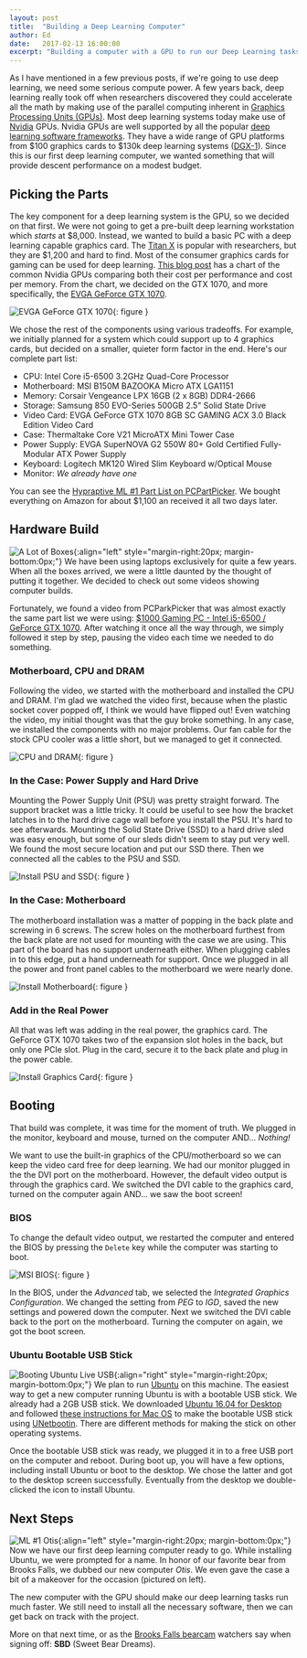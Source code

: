 ```yaml
---
layout: post
title:  "Building a Deep Learning Computer"
author: Ed
date:   2017-02-13 16:00:00
excerpt: "Building a computer with a GPU to run our Deep Learning tasks faster."
---
```


As I have mentioned in a few previous posts, if we're going to use deep learning, we need some serious compute power. A few years back, deep learning really took off when researchers discovered they could accelerate all the math by making use of the parallel computing inherent in [Graphics Processing Units (GPUs)](https://en.wikipedia.org/wiki/Graphics_processing_unit). Most deep learning systems today make use of [Nvidia](http://www.nvidia.com/) GPUs. Nvidia GPUs are well supported by all the popular [deep learning software frameworks](https://en.wikipedia.org/wiki/Comparison_of_deep_learning_software). They have a wide range of GPU platforms from $100 graphics cards to $130k deep learning systems ([DGX-1](http://www.nvidia.com/object/deep-learning-system.html)). Since this is our first deep learning computer, we wanted something that will provide descent performance on a modest budget.

## Picking the Parts

The key component for a deep learning system is the GPU, so we decided on that first. We were not going to get a pre-built deep learning workstation which *starts* at $8,000. Instead, we wanted to build a basic PC with a deep learning capable graphics card. The [Titan X](https://www.nvidia.com/en-us/geforce/products/10series/titan-x-pascal/) is popular with researchers, but they are $1,200 and hard to find. Most of the consumer graphics cards for gaming can be used for deep learning. [This blog post](https://www.servethehome.com/optimizing-a-starter-cuda-machine-learning-ai-deep-learning-build/) has a chart of the common Nvidia GPUs comparing both their cost per performance and cost per memory. From the chart, we decided on the GTX 1070, and more specifically, the [EVGA GeForce GTX 1070](http://www.evga.com/products/product.aspx?pn=08G-P4-5173-KR).

![EVGA GeForce GTX 1070](/assets/dl-computer-build/evga1070.jpg){: figure }

We chose the rest of the components using various tradeoffs. For example, we initially planned for a system which could support up to 4 graphics cards, but decided on a smaller, quieter form factor in the end. Here's our complete part list:

* CPU: Intel Core i5-6500 3.2GHz Quad-Core Processor
* Motherboard: MSI B150M BAZOOKA Micro ATX LGA1151
* Memory: Corsair Vengeance LPX 16GB (2 x 8GB) DDR4-2666
* Storage: Samsung 850 EVO-Series 500GB 2.5" Solid State Drive
* Video Card: EVGA GeForce GTX 1070 8GB SC GAMING ACX 3.0 Black Edition Video Card
* Case: Thermaltake Core V21 MicroATX Mini Tower Case
* Power Supply: EVGA SuperNOVA G2 550W 80+ Gold Certified Fully-Modular ATX Power Supply
* Keyboard: Logitech MK120 Wired Slim Keyboard w/Optical Mouse
* Monitor: *We already have one*

You can see the [Hypraptive ML #1 Part List on PCPartPicker](https://pcpartpicker.com/user/bluevalhalla/saved/#view=X9RnQ7). We bought everything on Amazon for about $1,100 an received it all two days later.

## Hardware Build

![A Lot of Boxes](/assets/dl-computer-build/in-the-box.jpg){:align="left" style="margin-right:20px; margin-bottom:0px;"} We have been using laptops exclusively for quite a few years. When all the boxes arrived, we were a little daunted by the thought of putting it together. We decided to check out some videos showing computer builds.

Fortunately, we found a video from PCParkPicker that was almost exactly the same part list we were using: [$1000 Gaming PC - Intel i5-6500 / GeForce GTX 1070](https://www.youtube.com/watch?v=bHF2eEnXP6I). After watching it once all the way through, we simply followed it step by step, pausing the video each time we needed to do something.

### Motherboard, CPU and DRAM

Following the video, we started with the motherboard and installed the CPU and DRAM. I'm glad we watched the video first, because when the plastic socket cover popped off, I think we would have flipped out! Even watching the video, my initial thought was that the guy broke something. In any case, we installed the components with no major problems. Our fan cable for the stock CPU cooler was a little short, but we managed to get it connected.

![CPU and DRAM](/assets/dl-computer-build/cpu-dram.jpg){: figure }

### In the Case: Power Supply and Hard Drive

Mounting the Power Supply Unit (PSU) was pretty straight forward. The support bracket was a little tricky. It could be useful to see how the bracket latches in to the hard drive cage wall before you install the PSU. It's hard to see afterwards. Mounting the Solid State Drive (SSD) to a hard drive sled was easy enough, but some of our sleds didn't seem to stay put very well. We found the most secure location and put our SSD there. Then we connected all the cables to the PSU and SSD.

![Install PSU and SSD](/assets/dl-computer-build/psu-ssd.jpg){: figure }

### In the Case: Motherboard

The motherboard installation was a matter of popping in the back plate and screwing in 6 screws. The screw holes on the motherboard furthest from the back plate are not used for mounting with the case we are using. This part of the board has no support underneath either. When plugging cables in to this edge, put a hand underneath for support. Once we plugged in all the power and front panel cables to the motherboard we were nearly done.

![Install Motherboard](/assets/dl-computer-build/mb-in-case.jpg){: figure }

### Add in the Real Power

All that was left was adding in the real power, the graphics card. The GeForce GTX 1070 takes two of the expansion slot holes in the back, but only one PCIe slot. Plug in the card, secure it to the back plate and plug in the power cable.

![Install Graphics Card](/assets/dl-computer-build/gpu.jpg){: figure }

## Booting

That build was complete, it was time for the moment of truth. We plugged in the monitor, keyboard and mouse, turned on the computer AND... *Nothing!*

We want to use the built-in graphics of the CPU/motherboard so we can keep the video card free for deep learning. We had our monitor plugged in the the DVI port on the motherboard. However, the default video output is through the graphics card. We switched the DVI cable to the graphics card, turned on the computer again AND... we saw the boot screen!

### BIOS

To change the default video output, we restarted the computer and entered the BIOS by pressing the `Delete` key while the computer was starting to boot.

![MSI BIOS](/assets/dl-computer-build/bios.jpg){: figure }

In the BIOS, under the *Advanced* tab, we selected the *Integrated Graphics Configuration*. We changed the setting from *PEG* to *IGD*, saved the new settings and powered down the computer. Next we switched the DVI cable back to the port on the motherboard. Turning the computer on again, we got the boot screen.

### Ubuntu Bootable USB Stick

![Booting Ubuntu Live USB](/assets/dl-computer-build/ubuntu-live-usb.jpg){:align="right" style="margin-right:20px; margin-bottom:0px;"} We plan to run [Ubuntu](https://www.ubuntu.com/) on this machine. The easiest way to get a new computer running Ubuntu is with a bootable USB stick. We already had a 2GB USB stick. We downloaded [Ubuntu 16.04 for Desktop](https://www.ubuntu.com/download/desktop) and followed [these instructions for Mac OS](https://www.ubuntu.com/download/desktop/create-a-usb-stick-on-macos) to make the bootable USB stick using [UNetbootin](http://unetbootin.github.io/). There are different methods for making the stick on other operating systems.

Once the bootable USB stick was ready, we plugged it in to a free USB port on the computer and reboot. During boot up, you will have a few options, including install Ubuntu or boot to the desktop. We chose the latter and got to the desktop screen successfully. Eventually from the desktop we double-clicked the icon to install Ubuntu.

## Next Steps

![ML #1 Otis](/assets/dl-computer-build/otis-computer.jpg){:align="left" style="margin-right:20px; margin-bottom:0px;"} Now we have our first deep learning computer ready to go. While installing Ubuntu, we were prompted for a name. In honor of our favorite bear from Brooks Falls, we dubbed our new computer *Otis*. We even gave the case a bit of a makeover for the occasion (pictured on left).

The new computer with the GPU should make our deep learning tasks run much faster. We still need to install all the necessary software, then we can get back on track with the project.

More on that next time, or as the [Brooks Falls bearcam](http://www.explore.org/bears) watchers say when signing off: **SBD** (Sweet Bear Dreams).
